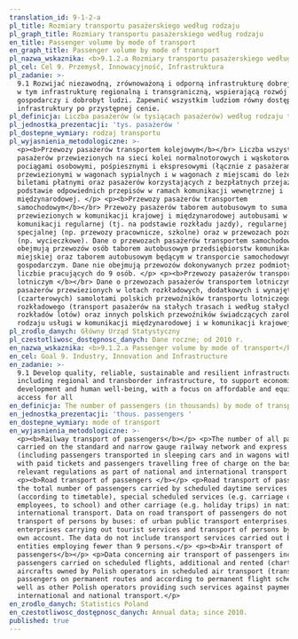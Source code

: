 ```yaml
---
translation_id: 9-1-2-a
pl_title: Rozmiary transportu pasażerskiego według rodzaju
pl_graph_title: Rozmiary transportu pasażerskiego według rodzaju
en_title: Passenger volume by mode of transport
en_graph_title: Passenger volume by mode of transport
pl_nazwa_wskaznika: <b>9.1.2.a Rozmiary transportu pasażerskiego według rodzaju</b>
pl_cel: Cel 9. Przemysł, Innowacyjność, Infrastruktura
pl_zadanie: >-
  9.1 Rozwijać niezawodną, zrównoważoną i odporną infrastrukturę dobrej jakości,
  w tym infrastrukturę regionalną i transgraniczną, wspierającą rozwój
  gospodarczy i dobrobyt ludzi. Zapewnić wszystkim ludziom równy dostęp do
  infrastruktury po przystępnej cenie.
pl_definicja: Liczba pasażerów (w tysiącach pasażerów) według rodzaju transportu.
pl_jednostka_prezentacji: 'tys. pasażerów '
pl_dostepne_wymiary: rodzaj transportu
pl_wyjasnienia_metodologiczne: >-
  <p><b>Przewozy pasażerów transportem kolejowym</b></br> Liczba wszystkich
  pasażerów przewiezionych na sieci kolei normalnotorowych i wąskotorowych
  pociągami osobowymi, pośpiesznymi i ekspresowymi (łącznie z pasażerami
  przewiezionymi w wagonach sypialnych i w wagonach z miejscami do leżenia) z
  biletami płatnymi oraz pasażerów korzystających z bezpłatnych przejazdów na
  podstawie odpowiednich przepisów w ramach komunikacji wewnętrznej i
  międzynarodowej. </p> <p><b>Przewozy pasażerów transportem
  samochodowym</b></br> Przewozy pasażerów taborem autobusowym to suma pasażerów
  przewiezionych w komunikacji krajowej i międzynarodowej autobusami w ramach
  komunikacji regularnej (tj. na podstawie rozkładu jazdy), regularnej
  specjalnej (np. przewozy pracownicze, szkolne) oraz w przewozach pozostałych
  (np. wycieczkowe). Dane o przewozach pasażerów transportem samochodowym nie
  obejmują przewozów osób taborem autobusowym przedsiębiorstw komunikacji
  miejskiej oraz taborem autobusowym będącym w transporcie samochodowym
  gospodarczym. Dane nie obejmują przewozów dokonywanych przez podmioty o
  liczbie pracujących do 9 osób. </p> <p><b>Przewozy pasażerów transportem
  lotniczym </b></br> Dane o przewozach pasażerów transportem lotniczym obejmują
  pasażerów przewiezionych w lotach rozkładowych, dodatkowych i wynajętych
  (czarterowych) samolotami polskich przewoźników transportu lotniczego
  rozkładowego (transport pasażerów na stałych trasach i według stałych
  rozkładów lotów) oraz innych polskich przewoźników świadczących zarobkowo tego
  rodzaju usługi w komunikacji międzynarodowej i w komunikacji krajowej. </p>
pl_zrodlo_danych: Główny Urząd Statystyczny
pl_czestotliwosc_dostępnosc_danych: Dane roczne; od 2010 r.
en_nazwa_wskaznika: <b>9.1.2.a Passenger volume by mode of transport</b>
en_cel: Goal 9. Industry, Innovation and Infrastructure
en_zadanie: >-
  9.1 Develop quality, reliable, sustainable and resilient infrastructure,
  including regional and transborder infrastructure, to support economic
  development and human well-being, with a focus on affordable and equitable
  access for all
en_definicja: The number of passengers (in thousands) by mode of transport.
en_jednostka_prezentacji: 'thous. passengers '
en_dostepne_wymiary: mode of transport
en_wyjasnienia_metodologiczne: >-
  <p><b>Railway transport of passengers</b></p> <p>The number of all passengers
  carried on the standard and narrow gauge railway network and express trains
  (including passengers transported in sleeping cars and in wagons with berths)
  with paid tickets and passengers travelling free of charge on the basis of
  relevant regulations as part of national and international transport.</p>
  <p><b>Road transport of passengers </b></p> <p>Road transport of passengers is
  the total number of passengers carried by scheduled daytime services
  (according to timetable), special scheduled services (e.g. carriage of
  employees, to school) and other carriage (e.g. holiday trips) in national and
  international transport. Data on road transport of passengers do not include
  transport of persons by buses: of urban public transport enterprises,
  enterprises carrying out tourist services and transport of persons by buses on
  own account. The data do not include transport services carried out by
  entities employing fewer than 9 persons.</p> <p><b>Air transport of
  passengers</b></p> <p>Data concerning air transport of passengers include
  passengers carried on scheduled flights, additional and rented (chartered), by
  aircrafts owned by Polish operators in scheduled air transport (transport of
  passengers on permanent routes and according to permanent flight schedules) as
  well as other Polish operators providing such services against payment in
  international and national transport.</p>
en_zrodlo_danych: Statistics Poland
en_czestotliwosc_dostępnosc_danych: Annual data; since 2010.
published: true
---
```

